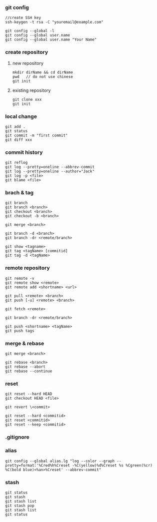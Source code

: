 ### git config

```
//create SSH key
ssh-keygen -t rsa -C "youremail@example.com"

git config --global -l
git config --global user.name
git config --global user.name "Your Name"
```

### create repository

1. new repository

   ```
   mkdir dirName && cd dirName
   pwd   // do not use chinese
   git init
   ```
2. existing repository

   ```
   git clone xxx
   git init
   ```
### local change

```
git add .
git status
git commit -m "first commit"
git diff xxx
```

### commit history

```
git reflog
git log --pretty=oneline --abbrev-commit
git log --pretty=oneline --author="Jack"
git log -p <file>
git blame <file>
```

### brach & tag

```
git branch
git branch <branch>
git checkout <branch>
git checkout -b <branch>

git merge <branch>

git branch -d <branch>
git branch -dr <remote/branch>

git show <tagname>
git tag <tagName> [commitid]
git tag -d <tagName>
```

### remote repository

```
git remote -v
git remote show <remote>
git remote add <shortname> <url>

git pull <remote> <branch>
git push [-u] <remote> <branch>

git fetch <remote>

git branch -dr <remote/branch>

git push <shortname> <tagName>
git push tags
```

### merge & rebase

```
git merge <branch>

git rebase <branch>
git rebase --abort
git rebase --continue
```

### reset

```
git reset --hard HEAD
git checkout HEAD <file>

git revert \<commit>

git reset --hard <commitid>
git reset <commitid>
git reset --keep <commitid>
```

### .gitignore

### alias

```
git config --global alias.lg "log --color --graph --pretty=format:'%Cred%h%Creset -%C(yellow)%d%Creset %s %Cgreen(%cr) %C(bold blue)<%an>%Creset' --abbrev-commit"
```
### stash

```
git status
git stash
git stash list
git stash pop
git stash list
git status
```



